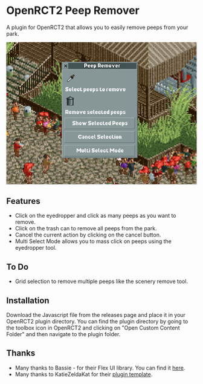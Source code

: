 # OpenRCT2 Peep Remover

A plugin for OpenRCT2 that allows you to easily remove peeps from your park.

![(OpenRCT2 Peep Remover)](https://raw.githubusercontent.com/Harry-Hopkinson/openrct2-guest-remover/main/image.png)

## Features

- Click on the eyedropper and click as many peeps as you want to remove.
- Click on the trash can to remove all peeps from the park.
- Cancel the current action by clicking on the cancel button.
- Multi Select Mode allows you to mass click on peeps using the eyedropper tool.

## To Do

- Grid selection to remove multiple peeps like the scenery remove tool.

## Installation

Download the Javascript file from the releases page and place it in your OpenRCT2 plugin directory. You can find the plugin directory by going to the toolbox icon in OpenRCT2 and clicking on "Open Custom Content Folder" and then navigate to the plugin folder.

## Thanks

- Many thanks to Bassie - for their Flex UI library. You can find it [here](https://github.com/Basssiiie/OpenRCT2-FlexUI).
- Many thanks to KatieZeldaKat for their [plugin template](https://github.com/KatieZeldaKat/openrct2-typescript-plugin-template).
